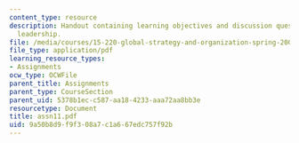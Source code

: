```yaml
---
content_type: resource
description: Handout containing learning objectives and discussion questions on global
  leadership.
file: /media/courses/15-220-global-strategy-and-organization-spring-2008/9a50b8d9f9f308a7c1a667edc757f92b_assn11.pdf
file_type: application/pdf
learning_resource_types:
- Assignments
ocw_type: OCWFile
parent_title: Assignments
parent_type: CourseSection
parent_uid: 5378b1ec-c587-aa18-4233-aaa72aa8bb3e
resourcetype: Document
title: assn11.pdf
uid: 9a50b8d9-f9f3-08a7-c1a6-67edc757f92b
---
```

